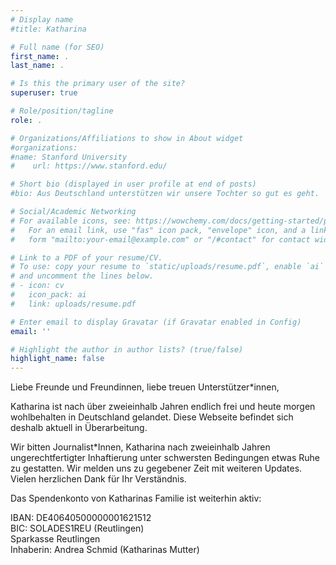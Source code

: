 ```yaml
---
# Display name
#title: Katharina

# Full name (for SEO)
first_name: .
last_name: .

# Is this the primary user of the site?
superuser: true

# Role/position/tagline
role: .

# Organizations/Affiliations to show in About widget
#organizations:
#name: Stanford University
#    url: https://www.stanford.edu/

# Short bio (displayed in user profile at end of posts)
#bio: Aus Deutschland unterstützen wir unsere Tochter so gut es geht.

# Social/Academic Networking
# For available icons, see: https://wowchemy.com/docs/getting-started/page-builder/#icons
#   For an email link, use "fas" icon pack, "envelope" icon, and a link in the
#   form "mailto:your-email@example.com" or "/#contact" for contact widget.

# Link to a PDF of your resume/CV.
# To use: copy your resume to `static/uploads/resume.pdf`, enable `ai` icons in `params.yaml`,
# and uncomment the lines below.
# - icon: cv
#   icon_pack: ai
#   link: uploads/resume.pdf

# Enter email to display Gravatar (if Gravatar enabled in Config)
email: ''

# Highlight the author in author lists? (true/false)
highlight_name: false
---
```


Liebe Freunde und Freundinnen, liebe treuen Unterstützer*innen, 

Katharina ist nach über zweieinhalb Jahren endlich frei und heute morgen wohlbehalten in Deutschland gelandet. Diese Webseite befindet sich deshalb aktuell in Überarbeitung. 

Wir bitten Journalist*Innen, Katharina nach zweieinhalb Jahren ungerechtfertigter Inhaftierung unter schwersten Bedingungen etwas Ruhe zu gestatten. Wir melden uns zu gegebener Zeit mit weiteren Updates. Vielen herzlichen Dank für Ihr Verständnis. 

Das Spendenkonto von Katharinas Familie ist weiterhin aktiv:

IBAN: DE40640500000001621512<br>
BIC: SOLADES1REU (Reutlingen)<br>
Sparkasse Reutlingen<br>
Inhaberin: Andrea Schmid (Katharinas Mutter)<br>






